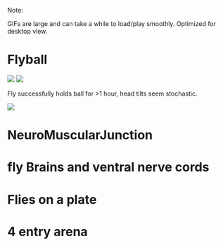 Note: 

GIFs are large and can take a while to load/play smoothly. 
Optimized for desktop view.

# Flyball
![](/Images/fromup.GIF)
![](/Images/fromside.GIF)

Fly successfully holds ball for >1 hour, head tilts seem stochastic.

![](/Images/groomup.GIF)



# NeuroMuscularJunction

# fly Brains and ventral nerve cords

# Flies on a plate

# 4 entry arena
